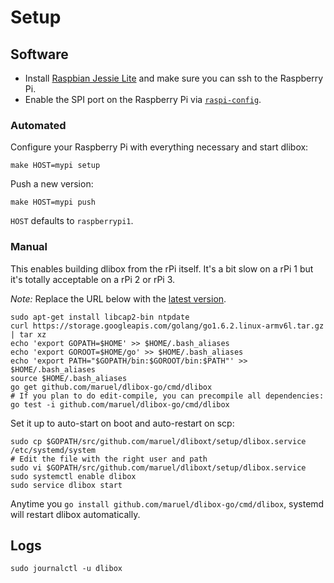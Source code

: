 # Setup

## Software

- Install [Raspbian Jessie
  Lite](https://www.raspberrypi.org/downloads/raspbian/) and make sure you can
  ssh to the Raspberry Pi.
- Enable the SPI port on the Raspberry Pi via
  [`raspi-config`](https://www.raspberrypi.org/documentation/configuration/raspi-config.md).


### Automated

Configure your Raspberry Pi with everything necessary and start dlibox:

    make HOST=mypi setup

Push a new version:

    make HOST=mypi push

`HOST` defaults to `raspberrypi1`.


### Manual

This enables building dlibox from the rPi itself. It's a bit slow on a rPi 1
but it's totally acceptable on a rPi 2 or rPi 3.

_Note:_ Replace the URL below with the [latest version](https://golang.org/dl/).

    sudo apt-get install libcap2-bin ntpdate
    curl https://storage.googleapis.com/golang/go1.6.2.linux-armv6l.tar.gz | tar xz
    echo 'export GOPATH=$HOME' >> $HOME/.bash_aliases
    echo 'export GOROOT=$HOME/go' >> $HOME/.bash_aliases
    echo 'export PATH="$GOPATH/bin:$GOROOT/bin:$PATH"' >> $HOME/.bash_aliases
    source $HOME/.bash_aliases
    go get github.com/maruel/dlibox-go/cmd/dlibox
    # If you plan to do edit-compile, you can precompile all dependencies:
    go test -i github.com/maruel/dlibox-go/cmd/dlibox

Set it up to auto-start on boot and auto-restart on scp:

    sudo cp $GOPATH/src/github.com/maruel/dliboxt/setup/dlibox.service /etc/systemd/system
    # Edit the file with the right user and path
    sudo vi $GOPATH/src/github.com/maruel/dliboxt/setup/dlibox.service
    sudo systemctl enable dlibox
    sudo service dlibox start

Anytime you `go install github.com/maruel/dlibox-go/cmd/dlibox`, systemd will
restart dlibox automatically.


## Logs

    sudo journalctl -u dlibox
